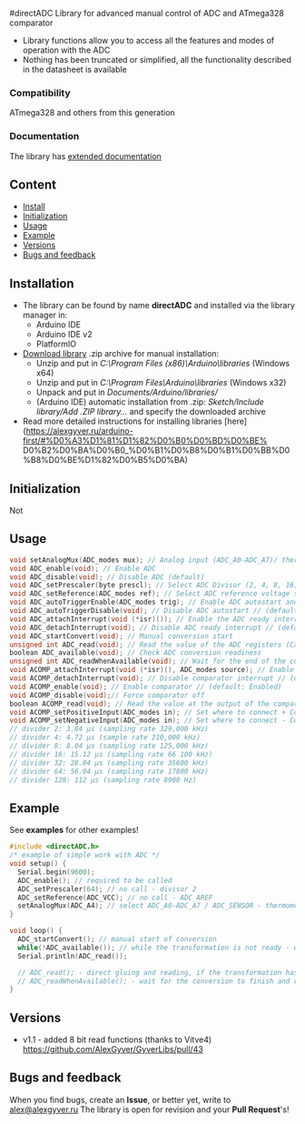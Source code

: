 #directADC
Library for advanced manual control of ADC and ATmega328 comparator
- Library functions allow you to access all the features and modes of operation with the ADC
- Nothing has been truncated or simplified, all the functionality described in the datasheet is available

### Compatibility
ATmega328 and others from this generation

### Documentation
The library has [extended documentation](https://alexgyver.ru/directADC/)

## Content
- [Install](#install)
- [Initialization](#init)
- [Usage](#usage)
- [Example](#example)
- [Versions](#versions)
- [Bugs and feedback](#feedback)

<a id="install"></a>
## Installation
- The library can be found by name **directADC** and installed via the library manager in:
    - Arduino IDE
    - Arduino IDE v2
    - PlatformIO
- [Download library](https://github.com/GyverLibs/directADC/archive/refs/heads/main.zip) .zip archive for manual installation:
    - Unzip and put in *C:\Program Files (x86)\Arduino\libraries* (Windows x64)
    - Unzip and put in *C:\Program Files\Arduino\libraries* (Windows x32)
    - Unpack and put in *Documents/Arduino/libraries/*
    - (Arduino IDE) automatic installation from .zip: *Sketch/Include library/Add .ZIP library…* and specify the downloaded archive
- Read more detailed instructions for installing libraries [here] (https://alexgyver.ru/arduino-first/#%D0%A3%D1%81%D1%82%D0%B0%D0%BD%D0%BE% D0%B2%D0%BA%D0%B0_%D0%B1%D0%B8%D0%B1%D0%BB%D0%B8%D0%BE%D1%82%D0%B5%D0%BA)

<a id="init"></a>
## Initialization
Not

<a id="usage"></a>
## Usage
```cpp
void setAnalogMux(ADC_modes mux); // Analog input (ADC_A0-ADC_A7)/ thermal sensor (ADC_SENSOR)/ 1.1V (ADC_1V1)/ ADC_GND (default: ADC_A0)
void ADC_enable(void); // Enable ADC
void ADC_disable(void); // Disable ADC (default)
void ADC_setPrescaler(byte prescl); // Select ADC Divisor (2, 4, 8, 16, 32, 64, 128) // (default: 2)
void ADC_setReference(ADC_modes ref); // Select ADC reference voltage source (ADC_1V1, ADC_AREF, ADC_VCC) // (default: ADC_AREF)
void ADC_autoTriggerEnable(ADC_modes trig); // Enable ADC autostart and select an event (FREE_RUN, ANALOG_COMP, ADC_INT0, TIMER0_COMPA, TIMER0_OVF, TIMER1_COMPB, TIMER1_OVF)
void ADC_autoTriggerDisable(void); // Disable ADC autostart // (default)
void ADC_attachInterrupt(void (*isr)()); // Enable the ADC ready interrupt and select the function to be executed
void ADC_detachInterrupt(void); // Disable ADC ready interrupt // (default)
void ADC_startConvert(void); // Manual conversion start
unsigned int ADC_read(void); // Read the value of the ADC registers (Calling before the end of the conversion will return an incorrect result)
boolean ADC_available(void); // Check ADC conversion readiness
unsigned int ADC_readWhenAvailable(void); // Wait for the end of the current transformation and return the result
void ACOMP_attachInterrupt(void (*isr)(), ADC_modes source); // Enable comparator interrupt and choose which event triggers it (FALLING_TRIGGER, RISING_TRIGGER, CHANGE_TRIGGER)
void ACOMP_detachInterrupt(void); // Disable comparator interrupt // (default)
void ACOMP_enable(void); // Enable comparator // (default: Enabled)
void ACOMP_disable(void);// Force comparator off
boolean ACOMP_read(void); // Read the value at the output of the comparator
void ACOMP_setPositiveInput(ADC_modes in); // Set where to connect + Comparator input (ADC_1V1, ADC_AIN0) (default: ADC_AIN0 - pin 6)
void ACOMP_setNegativeInput(ADC_modes in); // Set where to connect - Comparator input (ADC_AIN1, ANALOG_MUX) (default: ADC_AIN1 - pin 7)
// divider 2: 3.04 µs (sampling rate 329,000 kHz)
// divider 4: 4.72 µs (sample rate 210,000 kHz)
// divider 8: 8.04 µs (sampling rate 125,000 kHz)
// divider 16: 15.12 µs (sampling rate 66 100 kHz)
// divider 32: 28.04 µs (sampling rate 35600 kHz)
// divider 64: 56.04 µs (sampling rate 17800 kHz)
// divider 128: 112 µs (sampling rate 8900 Hz)
```

<a id="example"></a>
## Example
See **examples** for other examples!
```cpp
#include <directADC.h>
/* example of simple work with ADC */
void setup() {
  Serial.begin(9600);
  ADC_enable(); // required to be called
  ADC_setPrescaler(64); // no call - divisor 2
  ADC_setReference(ADC_VCC); // no call - ADC_AREF
  setAnalogMux(ADC_A4); // select ADC_A0-ADC_A7 / ADC_SENSOR - thermometer / ADC_1V1 / ADC_GND // No call - ADC_A0
}

void loop() {
  ADC_startConvert(); // manual start of conversion
  while(!ADC_available()); // while the transformation is not ready - wait or do something useful
  Serial.println(ADC_read());

  // ADC_read(); - direct gluing and reading, if the transformation has not yet ended - will return an erroneous value.
  // ADC_readWhenAvailable(); - wait for the conversion to finish and return the result, if it is already ready, it will return immediately.
}
```

<a id="versions"></a>
## Versions
- v1.1 - added 8 bit read functions (thanks to Vitve4) https://github.com/AlexGyver/GyverLibs/pull/43

<a id="feedback"></a>
## Bugs and feedback
When you find bugs, create an **Issue**, or better yet, write to [alex@alexgyver.ru](mailto:alex@alexgyver.ru)
The library is open for revision and your **Pull Request**'s!